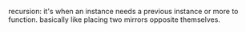 recursion: it's when an instance needs a previous instance or more to function. basically like placing two mirrors opposite themselves.
